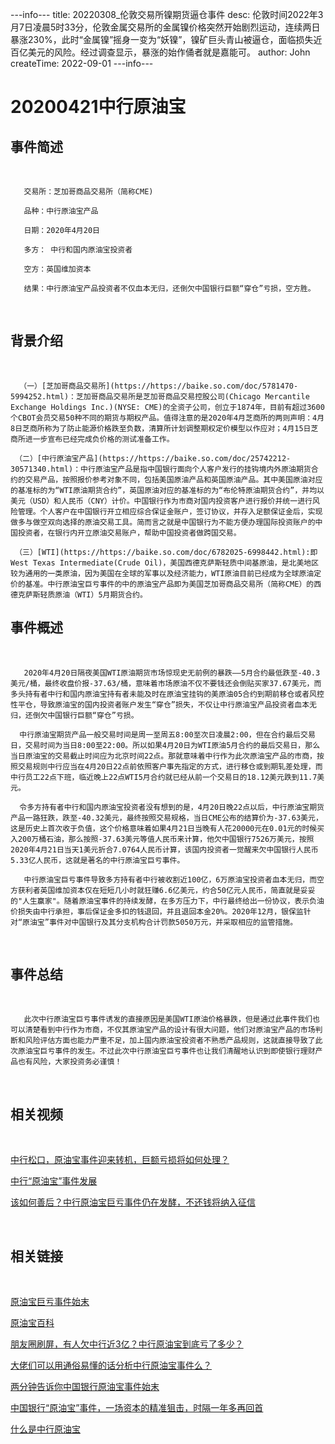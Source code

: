 ---info---
title: 20220308_伦敦交易所镍期货逼仓事件
desc: 伦敦时间2022年3月7日凌晨5时33分，伦敦金属交易所的金属镍价格突然开始剧烈运动，连续两日暴涨230%，此时“金属镍”摇身一变为“妖镍”，镍矿巨头青山被逼仓，面临损失近百亿美元的风险。经过调查显示，暴涨的始作俑者就是嘉能可。
author: John
createTime: 2022-09-01
---info---
# 20200421中行原油宝

## 事件简述  

<br/>

       交易所：芝加哥商品交易所（简称CME)

       品种：中行原油宝产品

       日期：2020年4月20日  

       多方： 中行和国内原油宝投资者   

       空方：英国维加资本

       结果：中行原油宝产品投资者不仅血本无归，还倒欠中国银行巨额“穿仓”亏损，空方胜。

<br/>

## 背景介绍

<br/>

      （一）[芝加哥商品交易所](https://https://baike.so.com/doc/5781470-5994252.html)：芝加哥商品交易所是芝加哥商品交易控股公司(Chicago Mercantile Exchange Holdings Inc.)(NYSE: CME)的全资子公司，创立于1874年，目前有超过3600个CBOT会员交易50种不同的期货与期权产品。值得注意的是2020年4月芝商所的两则声明：4月8日芝商所称为了防止能源价格跌至负数，清算所计划调整期权定价模型以作应对；4月15日芝商所进一步宣布已经完成负价格的测试准备工作。

     （二）[中行原油宝产品](https://https://baike.so.com/doc/25742212-30571340.html)：中行原油宝产品是指中国银行面向个人客户发行的挂钩境内外原油期货合约的交易产品，按照报价参考对象不同，包括美国原油产品和英国原油产品。其中美国原油对应的基准标的为“WTI原油期货合约”，英国原油对应的基准标的为“布伦特原油期货合约”，并均以美元（USD）和人民币（CNY）计价。中国银行作为市商对国内投资客户进行报价并统一进行风险管理。个人客户在中国银行开立相应综合保证金账户，签订协议，并存入足额保证金后，实现做多与做空双向选择的原油交易工具。简而言之就是中国银行为不能方便办理国际投资账户的中国投资者，在银行内开立原油交易账户，帮助中国投资者做跨国交易。

     （三）[WTI](https://https://baike.so.com/doc/6782025-6998442.html):即West Texas Intermediate(Crude Oil)，美国西德克萨斯轻质中间基原油，是北美地区较为通用的一类原油，因为美国在全球的军事以及经济能力，WTI原油目前已经成为全球原油定价的基准。中行原油宝巨亏事件的中的原油宝产品即为美国芝加哥商品交易所（简称CME）的西德克萨斯轻质原油（WTI）5月期货合约。

##  事件概述  

<br/>

       2020年4月20日隔夜美国WTI原油期货市场惊现史无前例的暴跌——5月合约最低跌至-40.3美元/桶，最终收盘价报-37.63/桶，意味着市场原油不仅不要钱还会倒贴买家37.67美元，而多头持有者中行和国内原油宝持有者未能及时在原油宝挂钩的美原油05合约到期前移仓或者风控性平仓，导致原油宝的国内投资者账户发生“穿仓”损失，不仅让中行原油宝产品投资者血本无归，还倒欠中国银行巨额“穿仓”亏损。

      中行原油宝期货产品一般交易时间是周一至周五8:00至次日凌晨2:00，但在合约最后交易日，交易时间为当日8:00至22:00。所以如果4月20日为WTI原油5月合约的最后交易日，那么当日原油宝的交易截止时间应为北京时间22点。那就意味着中行作为此次原油宝产品的市商，按照交易规则中行应当在4月20日22点前依照客户事先指定的方式，进行移仓或到期轧差处理，而中行员工22点下班，临近晚上22点WTI5月合约就已经从前一个交易日的18.12美元跌到11.7美元。

      令多方持有者中行和国内原油宝投资者没有想到的是，4月20日晚22点以后，中行原油宝期货产品一路狂跌，跌至-40.32美元，最终按照交易规格，当日CME公布的结算价为-37.63美元，这是历史上首次收于负值，这个价格意味着如果4月21日当晚有人花20000元在0.01元的时候买入200万桶石油，那么按照-37.63美元等值人民币来计算，他欠中国银行7526万美元，按照2020年4月21日当天1美元折合7.0764人民币计算，该国内投资者一觉醒来欠中国银行人民币5.33亿人民币，这就是著名的中行原油宝巨亏事件。

       中行原油宝巨亏事件导致多方持有者中行被收割近100亿，6万原油宝投资者血本无归，而空方获利者英国维加资本仅在短短几小时就狂赚6.6亿美元，约合50亿元人民币，简直就是妥妥的"人生赢家"。随着原油宝事件的持续发酵，在多方压力下，中行最终给出一份协议，表示负油价损失由中行承担，事后保证金多扣的钱退回，并且退回本金20%。2020年12月，银保监针对“原油宝”事件对中国银行及其分支机构合计罚款5050万元，并采取相应的监管措施。

<br/>

## 事件总结

<br/>

       此次中行原油宝巨亏事件诱发的直接原因是美国WTI原油价格暴跌，但是通过此事件我们也可以清楚看到中行作为市商，不仅其原油宝产品的设计有很大问题，他们对原油宝产品的市场判断和风险评估方面也能力严重不足，加上国内原油宝投资者不熟悉产品规则，这就直接导致了此次原油宝巨亏事件的发生。不过此次中行原油宝巨亏事件也让我们清醒地认识到即使银行理财产品也有风险，大家投资务必谨慎！

<br/>

## 相关视频

<br/>

[中行松口，原油宝事件迎来转机，巨额亏损将如何处理？](https://https://xima.tv/1_Z5VXfA?_sonic=0)

[中行“原油宝”事件发展](https://https://m.bilibili.com/video/BV18T4y137E1)

[该如何善后？中行原油宝巨亏事件仍在发酵，不还钱将纳入征信](https://https://m.ixigua.com/video/6820229921764278795?utm_source=shenma_video)

<br/>

## 相关链接

<br/>

[原油宝巨亏事件始末](https://https://baijiahao.baidu.com/s?id=1727878203716308246)

[原油宝百科](https://https://baike.quark.cn/c/lemma/04457768019509#/index)

[朋友圈刷屏，有人欠中行近3亿？中行原油宝到底亏了多少？](https://https://finance.sina.cn/2020-04-23/detail-iircuyvh9400561.d.html?from=qudao)

[大佬们可以用通俗易懂的话分析中行原油宝事件么？](https://https://www.zhihu.com/answer/1183110387)

[两分钟告诉你中国银行原油宝事件始末](https://https://finance.sina.cn/stock/relnews/hk/2020-04-22/detail-iirczymi7787892.d.html)

[中国银行“原油宝”事件，一场资本的精准狙击，时隔一年多再回首](https://https://view.inews.qq.com/k/20220116A0A50400?web_channel=wap&openApp=false)

[什么是中行原油宝](https://https://www.pf55.cn/jrcj/23348.html)